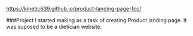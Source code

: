 https://kinetic639.github.io/product-landing-page-fcc/

###Project I started making as a task of creating Product landing page.
It was suposed to be a dietician website.
